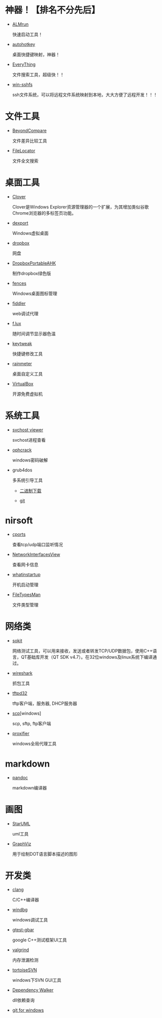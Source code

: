 # 神器！【排名不分先后】

-   [ALMrun](https://github.com/chenall/ALMRun/)

    快速启动工具！

-   [autohotkey](http://www.autohotkey.com/)

    桌面快捷键映射，神器！

-   [EveryThing](https://www.mythicsoft.com/filelocatorpro)

    文件搜索工具，超级快！！

-   [win-sshfs](https://code.google.com/p/win-sshfs/)

    ssh文件系统，可以将远程文件系统映射到本地，大大方便了远程开发！！！


# 文件工具

-   [BeyondCompare](http://www.scootersoftware.com/)

    文件差异比较工具

-   [FileLocator](https://www.mythicsoft.com/filelocatorpro)

    文件全文搜索

# 桌面工具

-   [Clover](http://cn.ejie.me/)

    Clover是Windows Explorer资源管理器的一个扩展，为其增加类似谷歌Chrome浏览器的多标签页功能。

-   [dexport](http://dexpot.de/)

    Windows虚拟桌面

-   [dropbox](https://www.dropbox.com)

    网盘

-   [DropboxPortableAHK](http://nionsoftware.com/dbpahk/)

    制作dropbox绿色版

-   [fences](http://www.stardock.com/products/fences/)

    Windows桌面图标管理

-   [fiddler](http://www.telerik.com/fiddler)

    web调试代理

-   [f.lux](https://justgetflux.com/)

    随时间调节显示器色温

-   [keytweak]()

    快捷键修改工具

-   [rainmeter](http://rainmeter.net/)

    桌面自定义工具

-   [VirtualBox](https://www.virtualbox.org/)

    开源免费虚拟机

# 系统工具

-   [svchost viewer](http://svchostviewer.codeplex.com/)

    svchost进程查看

-   [ophcrack](http://sourceforge.net/projects/ophcrack/)

    windows密码破解

-   grub4dos

    多系统引导工具

    -   [二进制下载](http://grub4dos.chenall.net/)

    -   [git](http://grub4dos.chenall.net/)

# nirsoft

-   [cports](http://www.nirsoft.net/utils/cports.html)

    查看tcp/udp端口监听情况

-   [NetworkInterfacesView ](http://www.nirsoft.net/utils/network_interfaces.html)

    查看网卡信息

-   [whatinstartup](http://www.nirsoft.net/utils/what_run_in_startup.html)

    开机启动管理

-   [FileTypesMan](http://www.nirsoft.net/utils/file_types_manager.html)

    文件类型管理

# 网络类

-   [sokit](https://code.google.com/p/sokit/)

    网络测试工具，可以用来接收，发送或者转发TCP/UDP数据包，使用C++语言，QT基础库开发（QT SDK v4.7）。在32位windows及linux系统下编译通过。

-   [wireshark](https://www.wireshark.org/)

    抓包工具

-   [tftpd32](http://tftpd32.jounin.net/)

    tftp客户端，服务器, DHCP服务器

-   [scp](http://winscp.net/eng/index.php)[windows]

    scp, sftp, ftp客户端

-   [proxifier](https://www.proxifier.com/)

    windows全局代理工具

# markdown

-   [pandoc](http://johnmacfarlane.net/pandoc/)

    markdown编译器

# 画图

-   [StarUML](http://staruml.io/)

    uml工具

-   [GraphViz](http://www.graphviz.org/)

    用于绘制DOT语言脚本描述的图形

# 开发类

-   [clang](http://clang.llvm.org/)

    C/C++编译器

-   [windbg](http://www.windbg.org/)

    windows调试工具

-   [gtest-gbar](https://code.google.com/p/gtest-gbar/)

    google C++测试框架UI工具

-   [valgrind](http://www.valgrind.org/)

    内存泄漏检测

-   [tortoiseSVN](http://tortoisesvn.net/downloads.zh.html)

    windows下SVN GUI工具

-   [Dependency Walker](http://www.dependencywalker.com/)

    dll依赖查询

-   [git for windows](https://github.com/git-for-windows/git/releases/)
